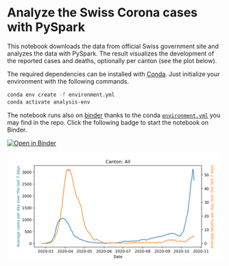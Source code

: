 # Analyze the Swiss Corona cases with PySpark

This notebook downloads the data from official Swiss government site and analyzes the data with PySpark. The result visualizes the development of the reported cases and deaths, optionally per canton (see the plot below).

The required dependencies can be installed with [Conda](https://docs.conda.io/en/latest/). Just initialize your environment with the following commands.

```bash
conda env create -f environment.yml
conda activate analysis-env
```

The notebook runs also on [binder](https://mybinder.org/) thanks to the conda [`environment.yml`](environment.yml) you may find in the repo. Click the following badge to start the notebook on Binder.

[![Open in Binder](https://mybinder.org/badge_logo.svg)](https://mybinder.org/v2/gh/stwunsch/pyspark-swiss-corona-cases/main)

![Swiss Corona cases analyzed with PySpark](plot.png)
